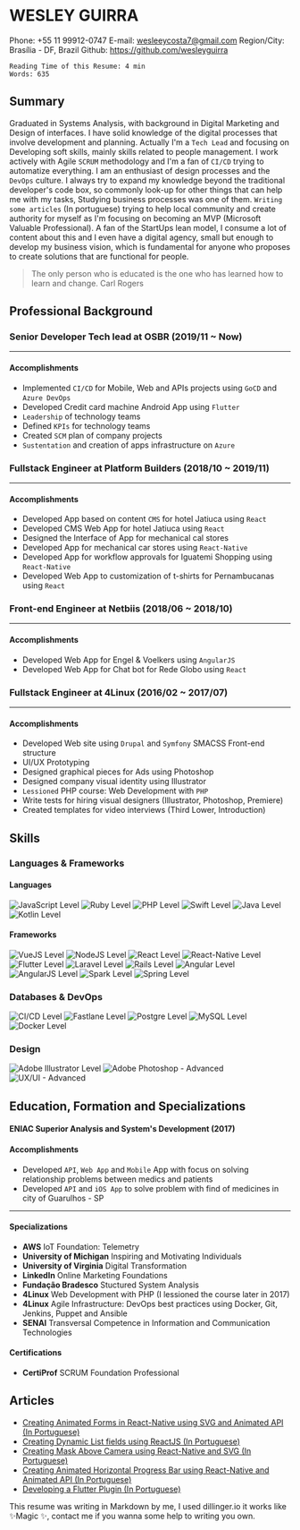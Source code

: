 # WESLEY GUIRRA
Phone: +55 11 99912-0747
E-mail: wesleeycosta7@gmail.com
Region/City: Brasília - DF, Brazil
Github: https://github.com/wesleyguirra
```
Reading Time of this Resume: 4 min
Words: 635
```
## Summary
Graduated in Systems Analysis, with background in Digital Marketing and Design of interfaces. I have solid knowledge of the digital processes that involve development and planning. Actually I'm a `Tech Lead` and focusing on Developing soft skills, mainly skills related to people management. I work actively with Agile `SCRUM` methodology and I'm a fan of `CI/CD` trying to automatize everything. I am an enthusiast of design processes and the `DevOps` culture. I always try to expand my knowledge beyond the traditional developer's code box, so commonly look-up for other things that can help me with my tasks, Studying business processes was one of them. `Writing some articles` (In portuguese) trying to help local community and create authority for myself as I'm focusing on becoming an MVP (Microsoft Valuable Professional). A fan of the StartUps lean model, I consume a lot of content about this and I even have a digital agency, small but enough to develop my business vision, which is fundamental for anyone who proposes to create solutions that are functional for people.

> The only person who is educated is the one who has learned how to learn and change.
> Carl Rogers

## Professional Background
### Senior Developer Tech lead at OSBR (2019/11 ~ Now)
---
#### Accomplishments
- Implemented `CI/CD` for Mobile, Web and APIs projects using `GoCD` and `Azure DevOps`
- Developed Credit card machine Android App using `Flutter`
- `Leadership` of technology teams
- Defined `KPIs` for technology teams
- Created `SCM` plan of company projects
- `Sustentation` and creation of apps infrastructure on `Azure`

### Fullstack Engineer at Platform Builders (2018/10 ~ 2019/11)
---
#### Accomplishments
- Developed App based on content `CMS` for hotel Jatiuca using `React`
- Developed CMS Web App for hotel Jatiuca using `React`
- Designed the Interface of App for mechanical cal stores
- Developed App for mechanical car stores using `React-Native`
- Developed App for workflow approvals for Iguatemi Shopping using `React-Native`
- Developed Web App to customization of t-shirts for Pernambucanas using `React`

### Front-end Engineer at Netbiis (2018/06 ~ 2018/10)
---
#### Accomplishments
- Developed Web App for Engel & Voelkers using `AngularJS`
- Developed Web App for Chat bot for Rede Globo using `React`

### Fullstack Engineer at 4Linux (2016/02 ~ 2017/07)
---
#### Accomplishments
- Developed Web site using `Drupal` and `Symfony` SMACSS Front-end structure
- UI/UX Prototyping
- Designed graphical pieces for Ads using Photoshop
- Designed company visual identity using Illustrator
- `Lessioned` PHP course: Web Development with `PHP`
- Write tests for hiring visual designers (Illustrator, Photoshop, Premiere)
- Created templates for video interviews (Third Lower, Introduction)

## Skills
### Languages & Frameworks
#### Languages
![JavaScript Level](https://img.shields.io/badge/JavaScript-advanced-%23ff0000)
![Ruby Level](https://img.shields.io/badge/Ruby-advanced-%23ff0000)
![PHP Level](https://img.shields.io/badge/PHP-advanced-%23ff0000)
![Swift Level](https://img.shields.io/badge/Swift-intermediate-%23f9c700)
![Java Level](https://img.shields.io/badge/Java-beginner-%23)
![Kotlin Level](https://img.shields.io/badge/Kotlin-beginner-%23)
#### Frameworks
![VueJS Level](https://img.shields.io/badge/VueJS-advanced-%23ff0000) 
![NodeJS Level](https://img.shields.io/badge/NodeJS-advanced-%23ff0000) 
![React Level](https://img.shields.io/badge/React-advanced-%23ff0000) 
![React-Native Level](https://img.shields.io/badge/React%20Native-advanced-%23ff0000)
![Flutter Level](https://img.shields.io/badge/Flutter-advanced-%23ff0000) 
![Laravel Level](https://img.shields.io/badge/Laravel-advanced-%23ff0000)
![Rails Level](https://img.shields.io/badge/Rails-advanced-%23ff0000) 
![Angular Level](https://img.shields.io/badge/Angular-intermediate-%23f9c700)
![AngularJS Level](https://img.shields.io/badge/AngularJS-intermediate-%23f9c700) 
![Spark Level](https://img.shields.io/badge/Spark-intermediate-%23f9c700)
![Spring Level](https://img.shields.io/badge/Spring-beginner-%23)

### Databases & DevOps
![CI/CD Level](https://img.shields.io/badge/CI/CD-advanced-%23ff0000) 
![Fastlane Level](https://img.shields.io/badge/Fastlane-advanced-%23ff0000)
![Postgre Level](https://img.shields.io/badge/PostgreSQL-intermediate-%23f9c700) 
![MySQL Level](https://img.shields.io/badge/MySQL-intermediate-%23f9c700) 
![Docker Level](https://img.shields.io/badge/Docker-intermediate-%23f9c700)

### Design
![Adobe Illustrator Level](https://img.shields.io/badge/Adobe%20Illustrator-advanced-%23ff0000) 
![Adobe Photoshop - Advanced](https://img.shields.io/badge/Adobe%20Photoshop-advanced-%23ff0000)
![UX/UI - Advanced](https://img.shields.io/badge/UX/UI-advanced-%23ff0000)

## Education, Formation and Specializations
#### **ENIAC** Superior Analysis and System's Development (2017)
#### Accomplishments
- Developed `API`, `Web App` and `Mobile` App with focus on solving relationship problems between medics and patients
- Developed `API` and `iOS App` to solve problem with find of medicines in city of Guarulhos - SP
---
#### Specializations
- **AWS** IoT Foundation: Telemetry
- **University of Michigan** Inspiring and Motivating Individuals
- **University of Virginia** Digital Transformation
- **LinkedIn** Online Marketing Foundations
- **Fundação Bradesco** Stuctured System Analysis
- **4Linux** Web Development with PHP (I lessioned the course later in 2017)
- **4Linux** Agile Infrastructure: DevOps best practices using Docker, Git, Jenkins, Puppet and Ansible
- **SENAI** Transversal Competence in Information and Communication Technologies

#### Certifications
- **CertiProf** SCRUM Foundation Professional

## Articles
- [Creating Animated Forms in React-Native using SVG and Animated API (In Portuguese)](https://medium.com/fabmvp/criando-formas-animadas-no-react-native-usando-svg-e-animated-api-2b87c7a3b31c)
- [Creating Dynamic List fields using ReactJS (In Portuguese)](https://medium.com/reactbrasil/criando-lista-din%C3%A2mica-utilizando-reactjs-38f5faf65431)
- [Creating Mask Above Camera using React-Native and SVG (In Portuguese)](https://medium.com/reactbrasil/criando-mascara-sobre-a-c%C3%A2mera-no-react-native-usando-svg-8353677a85c4)
- [Creating Animated Horizontal Progress Bar using React-Native and Animated API (In Portuguese)](https://medium.com/reactbrasil/criando-barra-de-progresso-horizontal-animada-usando-a-animated-api-no-react-native-7cc8d4d22c79)
- [Developing a Flutter Plugin (In Portuguese)](https://medium.com/flutter-comunidade-br/desenvolvendo-um-plugin-para-flutter-9c81b683189)


This resume was writing in Markdown by me, I used dillinger.io it works like ✨Magic ✨, contact me if you wanna some help to writing you own.
